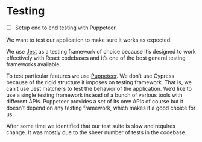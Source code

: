 # Testing

- [ ] Setup end to end testing with Puppeteer

We want to test our application to make sure it works as expected.

We use [Jest](https://pptr.dev) as a testing framework of choice because it’s designed to work effectively with React codebases and it’s one of the best general testing frameworks available.

To test particular features we use [Puppeteer](https://pptr.dev). We don’t use Cypress because of the rigid structure it imposes on testing framework. That is, we can’t use Jest matchers to test the behavior of the application. We’d like to use a single testing framework instead of a bunch of various tools with different APIs. Puppeteer provides a set of its onw APIs of course but it doesn’t depend on any testing framework, which makes it a good choice for us.

After some time we identified that our test suite is slow and requires change. It was mostly due to the sheer number of tests in the codebase.
